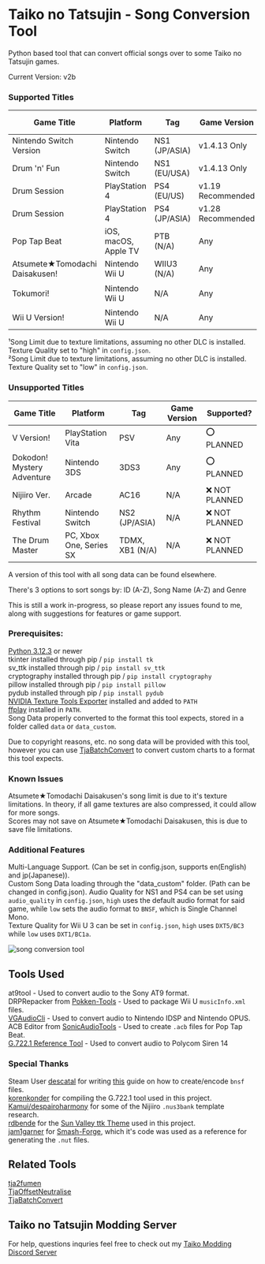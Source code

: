 # Taiko no Tatsujin - Song Conversion Tool 

Python based tool that can convert official songs over to some Taiko no Tatsujin games.  

Current Version: v2b  

### Supported Titles

| Game Title                     | Platform                | Tag                 |Game Version       | Song Limit       |  Supported?               |
| ------------------------------ | ----------------------- | ------------------- | ----------------- | ---------------- | ------------------------- |
| Nintendo Switch Version        | Nintendo Switch         | NS1 (JP/ASIA)       | v1.4.13 Only      | 600              | ✅                        |
| Drum 'n' Fun                   | Nintendo Switch         | NS1 (EU/USA)        | v1.4.13 Only      | 600              | ✅                        |
| Drum Session                   | PlayStation 4           | PS4 (EU/US)         | v1.19 Recommended | 400              | ✅                        |
| Drum Session                   | PlayStation 4           | PS4 (JP/ASIA)       | v1.28 Recommended | 400              | ✅                        |
| Pop Tap Beat                   | iOS, macOS, Apple TV    | PTB (N/A)           | Any               | 200              | ✅                        |
| Atsumete★Tomodachi Daisakusen! | Nintendo Wii U          | WIIU3 (N/A)         | Any               | 225¹/425²        | ✅                        |
| Tokumori!                      | Nintendo Wii U          | N/A                 | Any               | Unknown          | ❓ Works but Untested     |
| Wii U Version!                 | Nintendo Wii U          | N/A                 | Any               | Unknown          | ❓ Untested               |

¹Song Limit due to texture limitations, assuming no other DLC is installed. Texture Quality set to "high" in `config.json`.   
²Song Limit due to texture limitations, assuming no other DLC is installed. Texture Quality set to "low" in `config.json`.   

### Unsupported Titles

| Game Title                     | Platform                | Tag                 |Game Version       | Supported?      |
| ------------------------------ | ----------------------- | ------------------- | ----------------- | --------------- |
| V Version!                     | PlayStation Vita        | PSV                 | Any               | ⭕ PLANNED      |
| Dokodon! Mystery Adventure     | Nintendo 3DS            | 3DS3                | Any               | ⭕ PLANNED      |
| Nijiiro Ver.                   | Arcade                  | AC16                | N/A               | ❌ NOT PLANNED  |
| Rhythm Festival                | Nintendo Switch         | NS2 (JP/ASIA)       | N/A               | ❌ NOT PLANNED  |
| The Drum Master                | PC, Xbox One, Series SX | TDMX, XB1 (N/A)     | N/A               | ❌ NOT PLANNED  |

A version of this tool with all song data can be found elsewhere.  

There's 3 options to sort songs by: ID (A-Z), Song Name (A-Z) and Genre   

This is still a work in-progress, so please report any issues found to me, along with suggestions for features or game support.  

### Prerequisites:    
[Python 3.12.3](https://www.python.org/downloads/) or newer  
tkinter installed through pip / `pip install tk`  
sv_ttk installed through pip  / `pip install sv_ttk`  
cryptography installed through pip / `pip install cryptography`  
pillow installed through pip / `pip install pillow`  
pydub installed through pip / `pip install pydub`  
[NVIDIA Texture Tools Exporter](https://developer.nvidia.com/texture-tools-exporter) installed and added to `PATH`    
[ffplay](https://www.ffmpeg.org/download.html) installed in `PATH`.  
Song Data properly converted to the format this tool expects, stored in a folder called `data` or `data_custom`.  

Due to copyright reasons, etc. no song data will be provided with this tool, however you can use [TjaBatchConvert](https://github.com/cainan-c/TaikoPythonTools/tree/main/TjaBatchConvert)  to convert custom charts to a format this tool expects.  

### Known Issues
Atsumete★Tomodachi Daisakusen's song limit is due to it's texture limitations. In theory, if all game textures are also compressed, it could allow for more songs.  
Scores may not save on Atsumete★Tomodachi Daisakusen, this is due to save file limitations.  

### Additional Features  
Multi-Language Support. (Can be set in config.json, supports en(English) and jp(Japanese)).  
Custom Song Data loading through the "data_custom" folder. (Path can be changed in config.json). 
Audio Quality for NS1 and PS4 can be set using `audio_quality` in `config.json`, `high` uses the default audio format for said game, while `low` sets the audio format to `BNSF`, which is Single Channel Mono.   
Texture Quality for Wii U 3 can be set in `config.json`, `high` uses `DXT5/BC3` while `low` uses `DXT1/BC1a`.  

![song conversion tool](https://i.imgur.com/YRXb0NA.png)  

## Tools Used
at9tool - Used to convert audio to the Sony AT9 format.  
DRPRepacker from [Pokken-Tools](https://github.com/Sammi-Husky/Pokken-Tools) - Used to package Wii U `musicInfo.xml` files.  
[VGAudioCli](https://github.com/Thealexbarney/VGAudio) - Used to convert audio to Nintendo IDSP and Nintendo OPUS.    
ACB Editor from [SonicAudioTools](https://github.com/blueskythlikesclouds/SonicAudioTools/tree/master/Source/AcbEditor) - Used to create `.acb` files for Pop Tap Beat.  
[G.722.1 Reference Tool](https://www.itu.int/rec/T-REC-G.722.1-200505-I/en) - Used to convert audio to Polycom Siren 14   

### Special Thanks
Steam User [descatal](https://steamcommunity.com/id/descatal) for writing [this](https://exvsfbce.home.blog/2020/02/04/guide-to-encoding-bnsf-is14-audio-files-converting-wav-back-to-bnsf-is14/) guide on how to create/encode `bnsf` files.   
[korenkonder](https://github.com/korenkonder) for compiling the G.722.1 tool used in this project.  
[Kamui/despairoharmony](https://github.com/despairoharmony) for some of the Nijiiro `.nus3bank` template research.  
[rdbende](https://github.com/rdbende) for the [Sun Valley ttk Theme](https://github.com/rdbende/Sun-Valley-ttk-theme) used in this project.  
[jam1garner](https://github.com/jam1garner) for [Smash-Forge](https://github.com/jam1garner/Smash-Forge), which it's code was used as a reference for generating the `.nut` files.

## Related Tools
[tja2fumen](https://github.com/vivaria/tja2fumen)  
[TjaOffsetNeutralise](https://github.com/cainan-c/TaikoPythonTools/tree/main/TjaOffsetNeutralise)  
[TjaBatchConvert](https://github.com/cainan-c/TaikoPythonTools/tree/main/TjaBatchConvert)  

## Taiko no Tatsujin Modding Server
For help, questions inquries feel free to check out my [Taiko Modding Discord Server](https://discord.gg/HFm37aA5zr)

